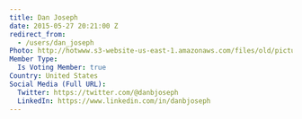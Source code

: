 ```yaml
---
title: Dan Joseph
date: 2015-05-27 20:21:00 Z
redirect_from:
  - /users/dan_joseph
Photo: http://hotwww.s3-website-us-east-1.amazonaws.com/files/old/pictures/picture-284-1432759370.jpg
Member Type:
  Is Voting Member: true
Country: United States
Social Media (Full URL):
  Twitter: https://twitter.com/@danbjoseph
  LinkedIn: https://www.linkedin.com/in/danbjoseph
---
```


